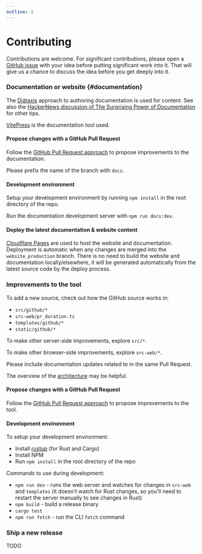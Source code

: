 ```yaml
---
outline: 3
---
```


# Contributing

Contributions are welcome. For significant contributions, please open a [GitHub issue](https://github.com/gunrein/wallowa/issues) with your idea before putting significant work into it. That will give us a chance to discuss the idea before you get deeply into it.

### Documentation or website {#documentation}

The [Diátaxis](https://diataxis.fr/) approach to authoring documentation is used for content.
See also the [HackerNews discussion of The Surprising Power of Documentation](https://news.ycombinator.com/item?id=36287809) for other tips.

[VitePress](https://vitepress.dev/) is the documentation tool used.

#### Propose changes with a GitHub Pull Request

Follow the [GitHub Pull Request approach](https://docs.github.com/en/pull-requests/collaborating-with-pull-requests)
to propose improvements to the documentation.

Please prefix the name of the branch with `docs`.

#### Development environment

Setup your development environment by running `npm install` in the root directory of the repo.

Run the documentation development server with `npm run docs:dev`.

#### Deploy the latest documentation & website content

[Cloudflare Pages](https://pages.cloudflare.com/)
are used to host the website and documentation. Deployment is automatic when any changes are merged into the `website_production` branch. There is no need to build the website and documentation locally/elsewhere, it will be generated automatically from the latest source code by the deploy process.

### Improvements to the tool

To add a new source, check out how the GitHub source works in:

- `src/github/*`
- `src-web/pr_duration.ts`
- `templates/github/*`
- `static/github/*`

To make other server-side improvements, explore `src/*`.

To make other browser-side improvements, explore `src-web/*`.

Please include documentation updates related to in the same Pull Request.

The overview of the [architecture](architecture) may be helpful.

#### Propose changes with a GitHub Pull Request

Follow the [GitHub Pull Request approach](https://docs.github.com/en/pull-requests/collaborating-with-pull-requests)
to propose improvements to the tool.

#### Development environment

To setup your development environment:

- Install [rustup](https://rustup.rs/) (for Rust and Cargo)
- Install NPM
- Run `npm install` in the root directory of the repo

Commands to use during development:

- `npm run dev` - runs the web server and watches for changes in `src-web` and `templates` (it doesn't watch for Rust changes, so you'll need to restart the server manually to see changes in Rust)
- `npm build` - build a release binary
- `cargo test`
- `npm run fetch` - run the CLI `fetch` command

### Ship a new release

TODO
